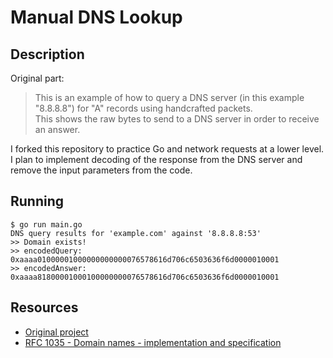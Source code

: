 # Manual DNS Lookup

## Description
Original part:
> This is an example of how to query a DNS server (in this example "8.8.8.8") for "A" records using handcrafted packets.  
This shows the raw bytes to send to a DNS server in order to receive an answer.

I forked this repository to practice Go and network requests at a lower level. I plan to implement decoding of the response from the DNS server and remove the input parameters from the code.

## Running

```
$ go run main.go 
DNS query results for 'example.com' against '8.8.8.8:53'
>> Domain exists!
>> encodedQuery:  0xaaaa01000001000000000000076578616d706c6503636f6d0000010001
>> encodedAnswer: 0xaaaa81800001000100000000076578616d706c6503636f6d0000010001
```

## Resources
- [Original project](https://github.com/vishen/go-dnsquery)
- [RFC 1035 - Domain names - implementation and specification](https://tools.ietf.org/html/rfc1035)
